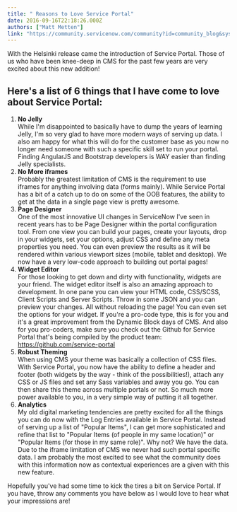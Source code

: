 ```yaml
---
title: " Reasons to Love Service Portal"
date: 2016-09-16T22:18:26.000Z
authors: ["Matt Metten"]
link: "https://community.servicenow.com/community?id=community_blog&sys_id=76bc2e25dbd0dbc01dcaf3231f9619e2"
---
```

<p>With the Helsinki release came the introduction of Service Portal. Those of us who have been knee-deep in CMS for the past few years are very excited about this new addition!</p><p></p><h2>Here's a list of 6 things that I have come to love about Service Portal:</h2><p></p><ol><li><strong>No Jelly<br/></strong>While I'm disappointed to basically have to dump the years of learning Jelly, I'm so very glad to have more modern ways of serving up data. I also am happy for what this will do for the customer base as you now no longer need someone with such a specific skill set to run your portal. Finding AngularJS and Bootstrap developers is WAY easier than finding Jelly specialists.</li><li><strong>No More iframes<br/></strong>Probably the greatest limitation of CMS is the requirement to use iframes for anything involving data (forms mainly). While Service Portal has a bit of a catch up to do on some of the OOB features, the ability to get at the data in a single page view is pretty awesome.</li><li><strong>Page Designer</strong><br/>One of the most innovative UI changes in ServiceNow I've seen in recent years has to be Page Designer within the portal configuration tool. From one view you can build your pages, create your layouts, drop in your widgets, set your options, adjust CSS and define any meta properties you need. You can even preview the results as it will be rendered within various viewport sizes (mobile, tablet and desktop). We now have a very low-code approach to building out portal pages!</li><li><strong>Widget Editor</strong><br/>For those looking to get down and dirty with functionality, widgets are your friend. The widget editor itself is also an amazing approach to development. In one pane you can view your HTML code, CSS/SCSS, Client Scripts and Server Scripts. Throw in some JSON and you can preview your changes. All without reloading the page! You can even set the options for your widget. If you're a pro-code type, this is for you and it's a great improvement from the Dynamic Block days of CMS. And also for you pro-coders, make sure you check out the Github for Service Portal that's being compiled by the product team: <a title="ithub.com/service-portal" href="https://github.com/service-portal">https://github.com/service-portal</a></li><li><strong>Robust Theming</strong><br/>When using CMS your theme was basically a collection of CSS files. With Service Portal, you now have the ability to define a header and footer (both widgets by the way - think of the possibilities!), attach any CSS or JS files and set any Sass variables and away you go. You can then share this theme across multiple portals or not. So much more power available to you, in a very simple way of putting it all together.</li><li><strong>Analytics</strong><br/>My old digital marketing tendencies are pretty excited for all the things you can do now with the Log Entries available in Service Portal. Instead of serving up a list of "Popular Items", I can get more sophisticated and refine that list to "Popular Items (of people in my same location)" or "Popular Items (for those in my same role)". Why not? We have the data. Due to the iframe limitation of CMS we never had such portal specific data. I am probably the most excited to see what the community does with this information now as contextual experiences are a given with this new feature.</li></ol><p></p><p>Hopefully you've had some time to kick the tires a bit on Service Portal. If you have, throw any comments you have below as I would love to hear what your impressions are!</p>